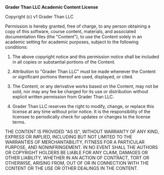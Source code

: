 **Grader Than LLC Academic Content License**

Copyright (c) v1 Grader Than LLC

Permission is hereby granted, free of charge, to any person obtaining a copy of
this software, course content, materials, and associated documentation files (the
"Content"), to use the Content solely in an academic setting for academic
purposes, subject to the following conditions:

1. The above copyright notice and this permission notice shall be included in
   all copies or substantial portions of the Content. 
   
2. Attribution to "Grader Than LLC" must be made whenever the Content or
   significant portions thereof are used, displayed, or cited. 
   
3. The Content, or any derivative works based on the Content, may not be sold,
   nor may any fee be charged for its use or distribution without explicit
   written permission from Grader Than LLC. 

4. Grader Than LLC reserves the right to modify, change, or replace this license
   at any time without prior notice. It is the responsibility of the licensee to
   periodically check for updates or changes to the license terms. 

THE CONTENT IS PROVIDED "AS IS", WITHOUT WARRANTY OF ANY KIND, EXPRESS OR
IMPLIED, INCLUDING BUT NOT LIMITED TO THE WARRANTIES OF MERCHANTABILITY, FITNESS
FOR A PARTICULAR PURPOSE, AND NONINFRINGEMENT. IN NO EVENT SHALL THE AUTHORS OR
COPYRIGHT HOLDERS BE LIABLE FOR ANY CLAIM, DAMAGES OR OTHER LIABILITY, WHETHER
IN AN ACTION OF CONTRACT, TORT OR OTHERWISE, ARISING FROM, OUT OF OR IN
CONNECTION WITH THE CONTENT OR THE USE OR OTHER DEALINGS IN THE CONTENT. 
